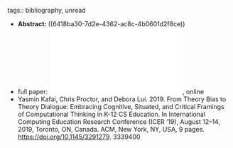 tags:: bibliography, unread

- **Abstract:** ((6418ba30-7d2e-4362-ac8c-4b0601d2f8ce))
- full paper: ![local copy](../assets/theorykafai19_1679342088253_0.pdf), online
- Yasmin Kafai, Chris Proctor, and Debora Lui. 2019. From Theory Bias to Theory Dialogue: Embracing Cognitive, Situated, and Critical Framings of Computational Thinking in K-12 CS Education. In International Computing Education Research Conference (ICER ’19), August 12–14, 2019, Toronto, ON, Canada. ACM, New York, NY, USA, 9 pages. https://doi.org/10.1145/3291279. 3339400